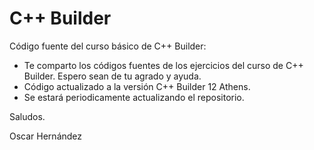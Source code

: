 # C++ Builder
Código fuente del curso básico de C++ Builder:

- Te comparto los códigos fuentes de los ejercicios del curso de C++ Builder. Espero sean de tu agrado y ayuda.
- Código actualizado a la versión C++ Builder 12 Athens.
- Se estará periodicamente actualizando el repositorio.

Saludos.

Oscar Hernández
